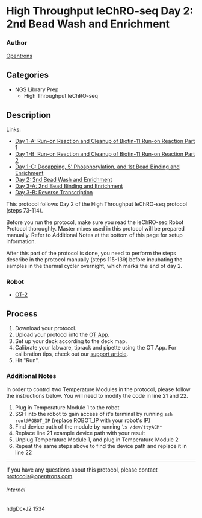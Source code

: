 # High Throughput leChRO-seq Day 2: 2nd Bead Wash and Enrichment

### Author
[Opentrons](http://www.opentrons.com/)

## Categories
* NGS Library Prep
    * High Throughput leChRO-seq

## Description
Links:
* [Day 1-A: Run-on Reaction and Cleanup of Biotin-11 Run-on Reaction Part 1](./1534-cornell-university-part1)
* [Day 1-B: Run-on Reaction and Cleanup of Biotin-11 Run-on Reaction Part 2](./1534-cornell-university-part2)
* [Day 1-C: Decapping, 5’ Phosphorylation, and 1st Bead Binding and Enrichment](./1534-cornell-university-part3)
* [Day 2: 2nd Bead Wash and Enrichment](./1534-cornell-university-part4)
* [Day 3-A: 2nd Bead Binding and Enrichment](./1534-cornell-university-part5)
* [Day 3-B: Reverse Transcription](./1534-cornell-university-part6)

This protocol follows Day 2 of the High Throughput leChRO-seq protocol (steps 73-114).

Before you run the protocol, make sure you read the leChRO-seq Robot Protocol thoroughly. Master mixes used in this protocol will be prepared manually. Refer to Additional Notes at the bottom of this page for setup information.

After this part of the protocol is done, you need to perform the steps describe in the protocol manually (steps 115-139) before incubating the samples in the thermal cycler overnight, which marks the end of day 2.

### Robot
* [OT-2](https://opentrons.com/ot-2)

## Process
1. Download your protocol.
2. Upload your protocol into the [OT App](https://opentrons.com/ot-app).
3. Set up your deck according to the deck map.
4. Calibrate your labware, tiprack and pipette using the OT App. For calibration tips, check out our [support article](https://support.opentrons.com/ot-2/getting-started-software-setup/deck-calibration).
5. Hit "Run".


### Additional Notes
In order to control two Temperature Modules in the protocol, please follow the instructions below. You will need to modify the code in line 21 and 22.
1. Plug in Temperature Module 1 to the robot
2. SSH into the robot to gain access of it's terminal by running `ssh root@ROBOT_IP` (replace ROBOT_IP with your robot's IP)
3. Find device path of the module by running `ls /dev/ttyACM*`
4. Replace line 21 example device path with your result
5. Unplug Temperature Module 1, and plug in Temperature Module 2
6. Repeat the same steps above to find the device path and replace it in line 22

---

If you have any questions about this protocol, please contact protocols@opentrons.com.

###### Internal
hdgDcxJ2
1534
